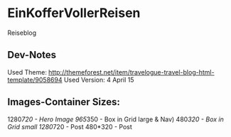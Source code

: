 # EinKofferVollerReisen
Reiseblog

## Dev-Notes
Used Theme: http://themeforest.net/item/travelogue-travel-blog-html-template/9058694
Used Version: 4 April 15

## Images-Container Sizes:

1280*720 - Hero Image
965*350 - Box in Grid large & Nav)
480*320 - Box in Grid small
1280*720 - Post
480*320 - Post